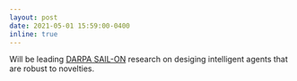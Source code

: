 ```yaml
---
layout: post
date: 2021-05-01 15:59:00-0400
inline: true
---
```


Will be leading [DARPA SAIL-ON](https://idstch.com/technology/ict/darpas-sail-on-developing-military-ai-systems-that-can-effectively-react-to-an-adversarys-surprise-actions/) research on desiging intelligent agents that are robust to novelties.
